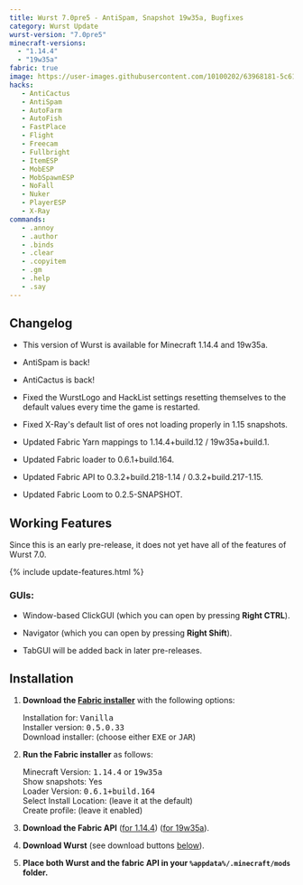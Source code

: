 ```yaml
---
title: Wurst 7.0pre5 - AntiSpam, Snapshot 19w35a, Bugfixes
category: Wurst Update
wurst-version: "7.0pre5"
minecraft-versions:
  - "1.14.4"
  - "19w35a"
fabric: true
image: https://user-images.githubusercontent.com/10100202/63968181-5c614480-ca9f-11e9-9cee-404fccaaf5e8.jpg
hacks:
   - AntiCactus
   - AntiSpam
   - AutoFarm
   - AutoFish
   - FastPlace
   - Flight
   - Freecam
   - Fullbright
   - ItemESP
   - MobESP
   - MobSpawnESP
   - NoFall
   - Nuker
   - PlayerESP
   - X-Ray
commands:
   - .annoy
   - .author
   - .binds
   - .clear
   - .copyitem
   - .gm
   - .help
   - .say
---
```

## Changelog

- This version of Wurst is available for Minecraft 1.14.4 and 19w35a.

- AntiSpam is back!

- AntiCactus is back!

- Fixed the WurstLogo and HackList settings resetting themselves to the default values every time the game is restarted.

- Fixed X-Ray's default list of ores not loading properly in 1.15 snapshots.

- Updated Fabric Yarn mappings to 1.14.4+build.12 / 19w35a+build.1.

- Updated Fabric loader to 0.6.1+build.164.

- Updated Fabric API to 0.3.2+build.218-1.14 / 0.3.2+build.217-1.15.

- Updated Fabric Loom to 0.2.5-SNAPSHOT.

## Working Features

Since this is an early pre-release, it does not yet have all of the features of Wurst 7.0.

{% include update-features.html %}

### GUIs:

- Window-based ClickGUI (which you can open by pressing **Right CTRL**).

- Navigator (which you can open by pressing **Right Shift**).

- TabGUI will be added back in later pre-releases.

## Installation

1. **Download the <a href="https://fabricmc.net/use/" target="_blank" rel="nofollow">Fabric installer</a>** with the following options:

   Installation for: <kbd>Vanilla</kbd>  
   Installer version: <kbd>0.5.0.33</kbd>  
   Download installer: (choose either <kbd>EXE</kbd> or <kbd>JAR</kbd>)

1. **Run the Fabric installer** as follows:

   Minecraft Version: <kbd>1.14.4</kbd> or <kbd>19w35a</kbd>  
   Show snapshots: Yes  
   Loader Version: <kbd>0.6.1+build.164</kbd>  
   Select Install Location: (leave it at the default)  
   Create profile: (leave it enabled)

1. **Download the Fabric API** (<a href="https://www.curseforge.com/minecraft/mc-mods/fabric-api/files/2773269" target="_blank" rel="nofollow">for 1.14.4</a>) (<a href="https://www.curseforge.com/minecraft/mc-mods/fabric-api/files/2773264" target="_blank" rel="nofollow">for 19w35a</a>).

1. **Download Wurst** (see download buttons [below](#downloads)).

1. **Place both Wurst and the fabric API in your `%appdata%/.minecraft/mods` folder.**
